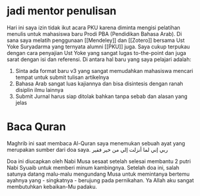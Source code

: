 # jadi mentor penulisan
Hari ini saya izin tidak ikut acara PKU karena diminta mengisi pelatihan menulis untuk mahasiswa baru Prodi PBA (Pendidikan Bahasa Arab). Di sana saya melatih penggunaan [[Mendeley]] dan [[Zotero]] bersama Ust Yoke Suryadarma yang ternyata alumni [[PKU]] juga. 
Saya cukup terpukau dengan cara penyajian Ust Yoke yang sangat lugas to-the-point dan juga sarat dengan isi dan referensi. Di antara hal baru yang saya pelajari adalah:
1. Sinta ada format baru v3 yang sangat memudahkan mahasiswa mencari tempat untuk submit tulisan artikelnya
2. Bahasa Arab sangat luas kajiannya dan bisa disintesis dengan ranah disiplin ilmu lainnya
3. Submit Jurnal harus siap ditolak bahkan tanpa sebab dan alasan yang jelas

# Baca Quran
Maghrib ini saat membaca Al-Quran saya menemukan sebuah ayat yang merupakan sumber dari doa saya. 
ربي إني لما أنزلت إلي من خير فقير

Doa ini diucapkan oleh Nabi Musa sesaat setelah selesai membantu 2 putri Nabi Syuaib untuk memberi minum kambingnya. Setelah doa ini, salah satunya datang malu-malu mengundang Musa untuk memintanya bertemu ayahnya yang - singkatnya - berujung pada pernikahan. Ya Allah aku sangat membutuhkan kebaikan-Mu padaku.